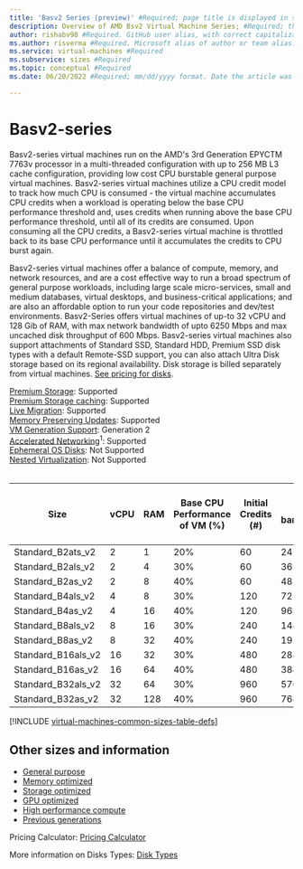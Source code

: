 ```yaml
---
title: 'Basv2 Series (preview)' #Required; page title is displayed in search results. 60 characters max.
description: Overview of AMD Bsv2 Virtual Machine Series; #Required; this appears in search as the short description
author: rishabv90 #Required. GitHub user alias, with correct capitalization.
ms.author: risverma #Required. Microsoft alias of author or team alias.
ms.service: virtual-machines #Required
ms.subservice: sizes #Required
ms.topic: conceptual #Required 
ms.date: 06/20/2022 #Required; mm/dd/yyyy format. Date the article was created or the last time it was tested and confirmed correct 

---
```


# Basv2-series

Basv2-series virtual machines run on the AMD's 3rd Generation EPYCTM 7763v processor in a multi-threaded configuration with up to 256 MB L3 cache configuration, providing low cost CPU burstable general purpose virtual machines. Basv2-series virtual machines utilize a CPU credit model to track how much CPU is consumed - the virtual machine accumulates CPU credits when a workload is operating below the base CPU performance threshold and, uses credits when running above the base CPU performance threshold, until all of its credits are consumed. Upon consuming all the CPU credits, a Basv2-series virtual machine is throttled back to its base CPU performance until it accumulates the credits to CPU burst again.

Basv2-series virtual machines offer a balance of compute, memory, and network resources, and are a cost effective way to run a broad spectrum of general purpose workloads, including large scale micro-services, small and medium databases, virtual desktops, and business-critical applications; and are also an affordable option to run your code repositories and dev/test environments. Basv2-Series offers virtual machines of up-to 32 vCPU and 128 Gib of RAM, with max network bandwidth of upto 6250 Mbps and max uncached disk throughput of 600 Mbps. Basv2-series virtual machines also support attachments of Standard SSD, Standard HDD, Premium SSD disk types with a default Remote-SSD support, you can also attach Ultra Disk storage based on its regional availability. Disk storage is billed separately from virtual machines. [See pricing for disks](https://azure.microsoft.com/pricing/details/managed-disks/).    


[Premium Storage](premium-storage-performance.md): Supported<br>
[Premium Storage caching](premium-storage-performance.md): Supported<br>
[Live Migration](maintenance-and-updates.md): Supported<br>
[Memory Preserving Updates](maintenance-and-updates.md): Supported<br>
[VM Generation Support](generation-2.md): Generation 2<br>
[Accelerated Networking](../virtual-network/create-vm-accelerated-networking-cli.md)<sup>1</sup>: Supported<br>
[Ephemeral OS Disks](ephemeral-os-disks.md): Not Supported <br>
[Nested Virtualization](/virtualization/hyper-v-on-windows/user-guide/nested-virtualization): Not Supported <br>
<br> 

| Size               | vCPU | RAM | Base CPU Performance of VM (%) | Initial Credits (#) | Credits banked/hour | Max Banked Credits (#) | Max uncached disk throughput: IOPS/MBps | Max burst uncached disk throughput: IOPS/MBps | Max Data Disks | Max Network Bandwidth (Gbps) | Max NICs |
|--------------------|------|-----|--------------------------------|---------------------|---------------------|------------------------|-----------------------------------------|-----------------------------------------------|----------------|------------------------------|----------|
| Standard_B2ats_v2  | 2    | 1   | 20%                            | 60                  | 24                  | 576                    | 3750/85                                 | 10,000/960                                    | 4              | 6.25                         | 2        |
| Standard_B2als_v2  | 2    | 4   | 30%                            | 60                  | 36                  | 864                    | 3750/85                                 | 10,000/960                                    | 4              | 6.25                         | 2        |
| Standard_B2as_v2   | 2    | 8   | 40%                            | 60                 | 48                  | 1152                    | 3750/85                                 | 10,000/960                                    | 4              | 6.25                         | 2        |
| Standard_B4als_v2  | 4    | 8   | 30%                            | 120                 | 72                  | 1728                   | 6,400/145                               | 20,000/960                                    | 8              | 6.25                         | 2        |
| Standard_B4as_v2   | 4    | 16  | 40%                            | 120                 | 96                  | 2304                   | 6,400/145                               | 20,000/960                                    | 8              | 6.25                         | 2        |
| Standard_B8als_v2  | 8    | 16  | 30%                            | 240                 | 144                  | 3456                   | 12,800/290                              | 20,000/960                                    | 16             | 6.25                         | 2        |
| Standard_B8as_v2   | 8    | 32  | 40%                            | 240                 | 192                  | 4608                   | 12,800/290                              | 20,000/960                                    | 16             | 6.25                         | 2        |
| Standard_B16als_v2 | 16   | 32  | 30%                            | 480                 | 288                 | 6912                   | 25,600/600                              | 40,000/960                                    | 32             | 6.25                         | 4        |
| Standard_B16as_v2  | 16   | 64  | 40%                            | 480                 | 384                 | 9216                   | 25,600/600                              | 40,000/960                                    | 32             | 6.25                         | 4        |
| Standard_B32als_v2 | 32   | 64  | 30%                            | 960                 | 576                 | 13824                   | 25,600/600                              | 80,000/960                                    | 32             | 6.25                         | 4        |
| Standard_B32as_v2  | 32   | 128 | 40%                            | 960                 | 768                 | 18432                   | 25,600/600                              | 80,000/960                                    | 32             | 6.25                         | 4        |




[!INCLUDE [virtual-machines-common-sizes-table-defs](../../includes/virtual-machines-common-sizes-table-defs.md)]

## Other sizes and information

- [General purpose](sizes-general.md)
- [Memory optimized](sizes-memory.md)
- [Storage optimized](sizes-storage.md)
- [GPU optimized](sizes-gpu.md)
- [High performance compute](sizes-hpc.md)
- [Previous generations](sizes-previous-gen.md)

Pricing Calculator: [Pricing Calculator](https://azure.microsoft.com/pricing/calculator/)

More information on Disks Types: [Disk Types](./disks-types.md#ultra-disks)
